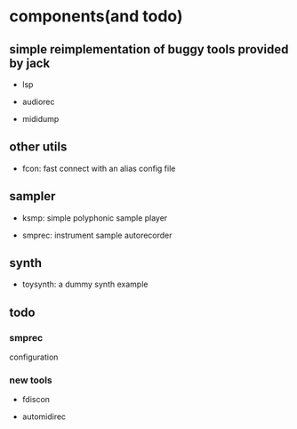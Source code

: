 # components(and todo)

## simple reimplementation of buggy tools provided by jack

* lsp

* audiorec

* mididump

## other utils

* fcon: fast connect with an alias config file

## sampler

* ksmp: simple polyphonic sample player

* smprec: instrument sample autorecorder

## synth

* toysynth: a dummy synth example

## todo

### smprec

configuration

### new tools

* fdiscon

* automidirec
